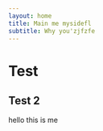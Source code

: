 ```yaml
---
layout: home
title: Main me mysidefl
subtitle: Why you'zjfzfe
---
```


# Test 
## Test 2
hello this is me 
